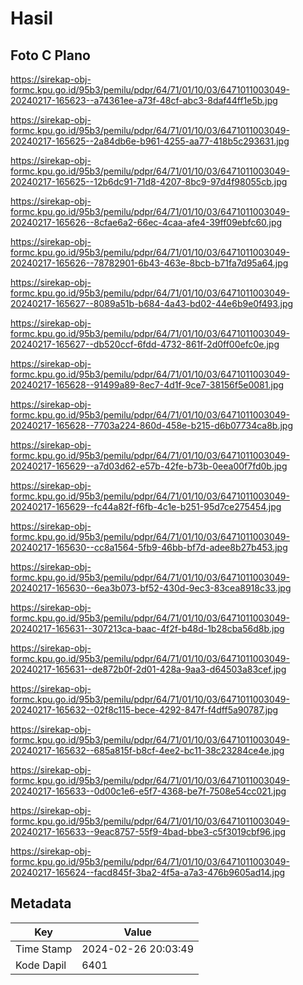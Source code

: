# Hasil

## Foto C Plano

https://sirekap-obj-formc.kpu.go.id/95b3/pemilu/pdpr/64/71/01/10/03/6471011003049-20240217-165623--a74361ee-a73f-48cf-abc3-8daf44ff1e5b.jpg

https://sirekap-obj-formc.kpu.go.id/95b3/pemilu/pdpr/64/71/01/10/03/6471011003049-20240217-165625--2a84db6e-b961-4255-aa77-418b5c293631.jpg

https://sirekap-obj-formc.kpu.go.id/95b3/pemilu/pdpr/64/71/01/10/03/6471011003049-20240217-165625--12b6dc91-71d8-4207-8bc9-97d4f98055cb.jpg

https://sirekap-obj-formc.kpu.go.id/95b3/pemilu/pdpr/64/71/01/10/03/6471011003049-20240217-165626--8cfae6a2-66ec-4caa-afe4-39ff09ebfc60.jpg

https://sirekap-obj-formc.kpu.go.id/95b3/pemilu/pdpr/64/71/01/10/03/6471011003049-20240217-165626--78782901-6b43-463e-8bcb-b71fa7d95a64.jpg

https://sirekap-obj-formc.kpu.go.id/95b3/pemilu/pdpr/64/71/01/10/03/6471011003049-20240217-165627--8089a51b-b684-4a43-bd02-44e6b9e0f493.jpg

https://sirekap-obj-formc.kpu.go.id/95b3/pemilu/pdpr/64/71/01/10/03/6471011003049-20240217-165627--db520ccf-6fdd-4732-861f-2d0ff00efc0e.jpg

https://sirekap-obj-formc.kpu.go.id/95b3/pemilu/pdpr/64/71/01/10/03/6471011003049-20240217-165628--91499a89-8ec7-4d1f-9ce7-38156f5e0081.jpg

https://sirekap-obj-formc.kpu.go.id/95b3/pemilu/pdpr/64/71/01/10/03/6471011003049-20240217-165628--7703a224-860d-458e-b215-d6b07734ca8b.jpg

https://sirekap-obj-formc.kpu.go.id/95b3/pemilu/pdpr/64/71/01/10/03/6471011003049-20240217-165629--a7d03d62-e57b-42fe-b73b-0eea00f7fd0b.jpg

https://sirekap-obj-formc.kpu.go.id/95b3/pemilu/pdpr/64/71/01/10/03/6471011003049-20240217-165629--fc44a82f-f6fb-4c1e-b251-95d7ce275454.jpg

https://sirekap-obj-formc.kpu.go.id/95b3/pemilu/pdpr/64/71/01/10/03/6471011003049-20240217-165630--cc8a1564-5fb9-46bb-bf7d-adee8b27b453.jpg

https://sirekap-obj-formc.kpu.go.id/95b3/pemilu/pdpr/64/71/01/10/03/6471011003049-20240217-165630--6ea3b073-bf52-430d-9ec3-83cea8918c33.jpg

https://sirekap-obj-formc.kpu.go.id/95b3/pemilu/pdpr/64/71/01/10/03/6471011003049-20240217-165631--307213ca-baac-4f2f-b48d-1b28cba56d8b.jpg

https://sirekap-obj-formc.kpu.go.id/95b3/pemilu/pdpr/64/71/01/10/03/6471011003049-20240217-165631--de872b0f-2d01-428a-9aa3-d64503a83cef.jpg

https://sirekap-obj-formc.kpu.go.id/95b3/pemilu/pdpr/64/71/01/10/03/6471011003049-20240217-165632--02f8c115-bece-4292-847f-f4dff5a90787.jpg

https://sirekap-obj-formc.kpu.go.id/95b3/pemilu/pdpr/64/71/01/10/03/6471011003049-20240217-165632--685a815f-b8cf-4ee2-bc11-38c23284ce4e.jpg

https://sirekap-obj-formc.kpu.go.id/95b3/pemilu/pdpr/64/71/01/10/03/6471011003049-20240217-165633--0d00c1e6-e5f7-4368-be7f-7508e54cc021.jpg

https://sirekap-obj-formc.kpu.go.id/95b3/pemilu/pdpr/64/71/01/10/03/6471011003049-20240217-165633--9eac8757-55f9-4bad-bbe3-c5f3019cbf96.jpg

https://sirekap-obj-formc.kpu.go.id/95b3/pemilu/pdpr/64/71/01/10/03/6471011003049-20240217-165624--facd845f-3ba2-4f5a-a7a3-476b9605ad14.jpg


## Metadata

| Key        | Value               |
| ---------- | ------------------- |
| Time Stamp | 2024-02-26 20:03:49 |
| Kode Dapil | 6401                |



